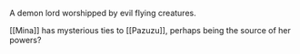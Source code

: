 A demon lord worshipped by evil flying creatures.

[[Mina]] has mysterious ties to [[Pazuzu]], perhaps being the source of her powers?